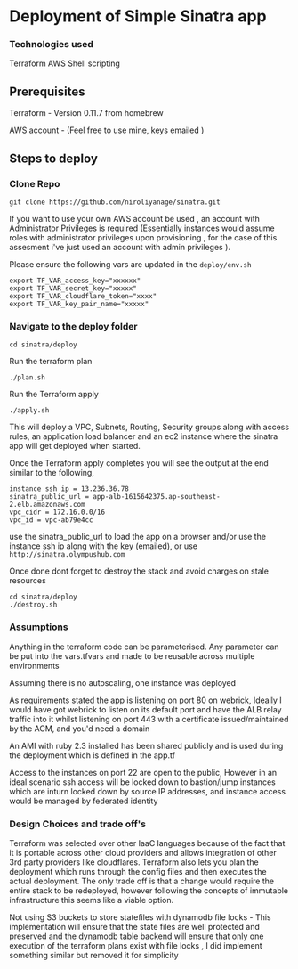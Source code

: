 # Deployment of Simple Sinatra app

### Technologies used 

Terraform
AWS
Shell scripting

## Prerequisites

Terraform - Version 0.11.7 from homebrew

AWS account - (Feel free to use mine, keys  emailed )

## Steps to deploy

### Clone Repo
```
git clone https://github.com/niroliyanage/sinatra.git
```

If you want to use your own AWS account be used , an account with Administrator  Privileges is required (Essentially instances would assume roles with administrator privileges upon provisioning , for the case of this assesment i've just used an account with admin privileges ). 

Please ensure the following vars are updated in the ```deploy/env.sh```

```
export TF_VAR_access_key="xxxxxx"
export TF_VAR_secret_key="xxxxx"
export TF_VAR_cloudflare_token="xxxx"
export TF_VAR_key_pair_name="xxxxx"
```


### Navigate to the deploy folder
```
cd sinatra/deploy
```
Run the terraform plan
```
./plan.sh
```
Run the Terraform apply 
```
./apply.sh
```
This will deploy a VPC, Subnets, Routing, Security groups along with access rules, an application load balancer and an ec2 instance where the sinatra app will get deployed when started. 

Once the Terraform apply completes you will see the output at the end similar to the following,

```
instance ssh ip = 13.236.36.78
sinatra_public_url = app-alb-1615642375.ap-southeast-2.elb.amazonaws.com
vpc_cidr = 172.16.0.0/16
vpc_id = vpc-ab79e4cc
```

use the sinatra_public_url to load the app on a browser and/or use the instance ssh ip along with the key (emailed), or use ```http://sinatra.olympushub.com```


Once done dont forget to destroy the stack and avoid charges on stale resources
```
cd sinatra/deploy
./destroy.sh 
```

### Assumptions

Anything in the terraform code can be parameterised. Any parameter can be put into the vars.tfvars and made to be reusable across multiple environments

Assuming there is no autoscaling, one instance was deployed

As requirements stated the app is listening on port 80 on webrick, Ideally I would have got webrick to listen on its default port and have the ALB relay traffic into it whilst listening on port 443 with a certificate issued/maintained by the ACM, and you'd need a domain

An AMI with ruby 2.3 installed has been shared publicly and is used during the deployment which is defined in the app.tf 

Access to the instances on port 22 are open to the public, However in an ideal scenario ssh access will be locked down to bastion/jump instances which are inturn locked down by source IP addresses,  and instance access would be managed by federated identity


### Design Choices and trade off's

Terraform was selected over other IaaC languages because of the fact that it is portable across other cloud providers and allows integration of other 3rd party providers like cloudflares.
Terraform also lets you plan the deployment which runs through the config files and then executes the actual deployment. The only trade off is that a change would require the entire stack to be redeployed, however following the concepts of immutable infrastructure this seems like a viable option.

Not using S3 buckets to store statefiles with dynamodb file locks - This implementation will ensure that the state files are well protected and preserved and the dynamodb table backend will ensure that only one execution of the terraform plans exist with file locks , I did implement something similar but removed it for simplicity



